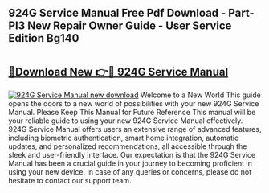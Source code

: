 ## 924G Service Manual Free Pdf Download - Part-PI3 New Repair Owner Guide - User Service Edition Bg140

# <h2><a href="http://bc71637.oget.top/?id=924G+Service+Manual">🔗Download New 👉🔴 924G Service Manual</a></h2>

[![924G Service Manual new download](https://i.imgur.com/5g1atiW.png)](http://bc71637.oget.top/?id=924G+Service+Manual)
Welcome to a New World This guide opens the doors to a new world of possibilities with your new 924G Service Manual. Please Keep This Manual for Future Reference This manual will be your reliable guide to using your new 924G Service Manual effectively. 924G Service Manual offers users an extensive range of advanced features, including biometric authentication, smart home integration, automatic updates, and personalized recommendations, all accessible through the sleek and user-friendly interface. Our expectation is that the 924G Service Manual has been a crucial guide in your journey to becoming proficient in using your new device. In case of any queries or concerns, please do not hesitate to contact our support team.
